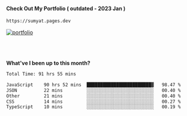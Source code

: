 #### Check Out My Portfolio ( outdated - 2023 Jan ) 
````bash
https://sumyat.pages.dev
````

<a href='https://sumyat.pages.dev/'>
    <img src='https://github.com/sumyat-aung/sumyat-aung/assets/108873224/c9b4f2be-c585-4dd3-84e1-692c3854a6d8' alt='portfolio' align='center' />
</a>


<br />
<br />


<br />
<br />

**What've I been up to this month?**

<!--START_SECTION:waka-->

```txt
Total Time: 91 hrs 55 mins

JavaScript    90 hrs 52 mins  ████████████████████████▓   98.47 %
JSON          22 mins         ░░░░░░░░░░░░░░░░░░░░░░░░░   00.40 %
Other         21 mins         ░░░░░░░░░░░░░░░░░░░░░░░░░   00.40 %
CSS           14 mins         ░░░░░░░░░░░░░░░░░░░░░░░░░   00.27 %
TypeScript    10 mins         ░░░░░░░░░░░░░░░░░░░░░░░░░   00.19 %
```

<!--END_SECTION:waka-->




